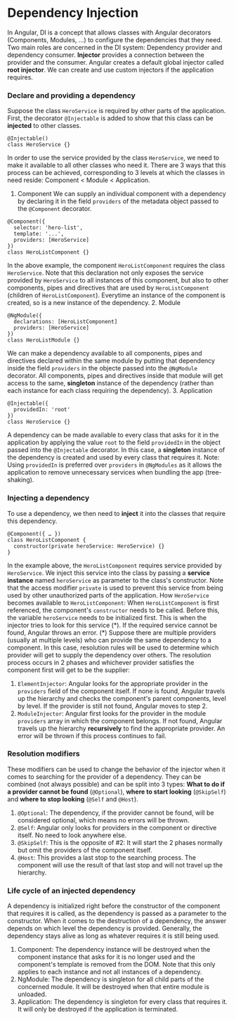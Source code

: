# Dependency Injection
In Angular, DI is a concept that allows classes with Angular decorators (Components, Modules, ...) to configure the dependencies that they need. Two main roles are concerned in the DI system: Dependency provider and dependency consumer.
**Injector** provides a connection between the provider and the consumer. Angular creates a default global injector called **root injector**. We can create and use custom injectors if the application requires.
### Declare and providing a dependency
Suppose the class `HeroService` is required by other parts of the application. First, the decorator `@Injectable` is added to show that this class can be **injected** to other classes.
```
@Injectable()
class HeroService {}
```
In order to use the service provided by the class `HeroService`, we need to make it available to all other classes who need it. There are 3 ways that this process can be achieved, corresponding to 3 levels at which the classes in need reside: Component < Module < Application.
1. Component
We can supply an individual component with a dependency by declaring it in the field `providers` of the metadata object passed to the `@Component` decorator.
```
@Component({
  selector: 'hero-list',
  template: '...',
  providers: [HeroService]
})
class HeroListComponent {}
```
In the above example, the component `HeroListComponent` requires the class `HeroService`. Note that this declaration not only exposes the service provided by `HeroService` to all instances of this component, but also to other components, pipes and directives that are used by `HeroListComponent` (children of `HeroListComponent`).
Everytime an instance of the component is created, so is a new instance of the dependency.
2. Module
```
@NgModule({
  declarations: [HeroListComponent]
  providers: [HeroService]
})
class HeroListModule {}
```
We can make a dependency available to all components, pipes and directives declared within the same module by putting that dependency inside the field `providers` in the objecte passed into the `@NgModule` decorator. All components, pipes and directives inside that module will get access to the same, **singleton** instance of the dependency (rather than each instance for each class requiring the dependency).
3. Application
```
@Injectable({
  providedIn: 'root'
})
class HeroService {}
```
A dependency can be made available to every class that asks for it in the application by applying the value `root` to the field `providedIn` in the object passed into the `@Injectable` decorator. In this case, a **singleton** instance of the dependency is created and used by every class that requires it.
Note: Using `providedIn` is preferred over `providers` in `@NgModules` as it allows the application to remove unnecessary services when bundling the app (tree-shaking).
### Injecting a dependency
To use a dependency, we then need to **inject** it into the classes that require this dependency.
```
@Component({ … })
class HeroListComponent {
  constructor(private heroService: HeroService) {}
}
```
In the example above, the `HeroListComponent` requires service provided by `HeroService`. We inject this service into the class by passing a **service instance** named `heroService` as parameter to the class's constructor. Note that the access modifier `private` is used to prevent this service from being used by other unauthorized parts of the application.
How `HeroService` becomes available to `HeroListComponent`: When `HeroListComponent` is first referenced, the component's `constructor` needs to be called. Before this, the variable `heroService` needs to be initialized first. This is when the injector tries to look for this service (\*). If the required service cannot be found, Angular throws an error.
(\*) Suppose there are multiple providers (usually at multiple levels) who can provide the same dependency to a component. In this case, resolution rules will be used to determine which provider will get to supply the dependency over others. The resolution process occurs in 2 phases and whichever provider satisfies the component first will get to be the supplier:
1. `ElementInjector`: Angular looks for the appropriate provider in the `providers` field of the component itself. If none is found, Angular travels up the hierarchy and checks the component's parent components, level by level. If the provider is still not found, Angular moves to step 2.
2. `ModuleInjector`: Angular first looks for the provider in the module `providers` array in which the component belongs. If not found, Angular travels up the hierarchy **recursively** to find the appropriate provider. An error will be thrown if this process continues to fail.
### Resolution modifiers
These modifiers can be used to change the behavior of the injector when it comes to searching for the provider of a dependency. They can be combined (not always possible) and can be split into 3 types: **What to do if a provider cannot be found** (`@Optional`), **where to start looking** (`@SkipSelf`) and **where to stop looking** (`@Self` and `@Host`).
1. `@Optional`: The dependency, if the provider cannot be found, will be considered optional, which means no errors will be thrown.
2. `@Self`: Angular only looks for providers in the component or directive itself. No need to look anywhere else.
3. `@SkipSelf`: This is the opposite of #2: It will start the 2 phases normally but omit the providers of the component itself.
4. `@Host`: This provides a last stop to the searching process. The component will use the result of that last stop and will not travel up the hierarchy.
### Life cycle of an injected dependency
A dependency is initialized right before the constructor of the component that requires it is called, as the dependency is passed as a parameter to the constructor.
When it comes to the destruction of a dependency, the answer depends on which level the dependency is provided. Generally, the dependency stays alive as long as whatever requires it is still being used.
1. Component: The dependency instance will be destroyed when the component instance that asks for it is no longer used and the component's template is removed from the DOM. Note that this only applies to each instance and not all instances of a dependency.
2. NgModule: The dependency is singleton for all child parts of the concerned module. It will be destroyed when that entire module is unloaded.
3. Application: The dependency is singleton for every class that requires it. It will only be destroyed if the application is terminated.
